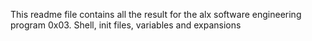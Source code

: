 This readme file contains all the result for the alx software engineering program 0x03. Shell, init files, variables and expansions
